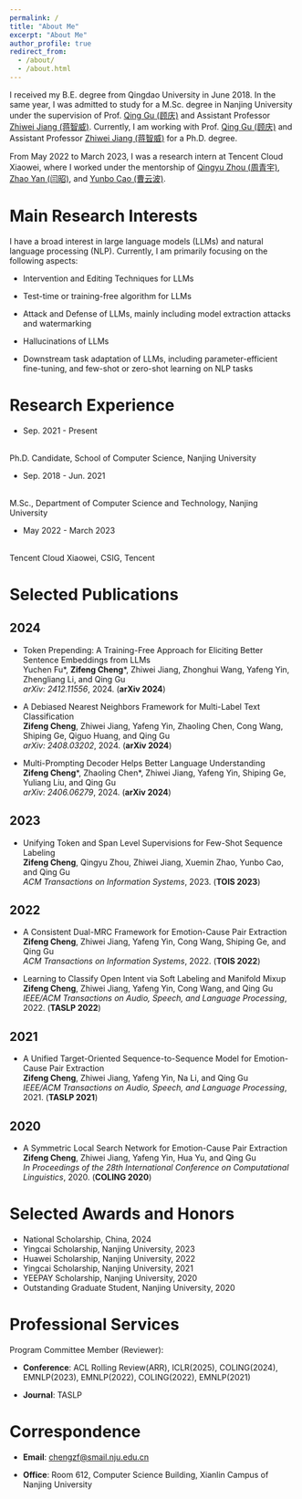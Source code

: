 ```yaml
---
permalink: /
title: "About Me"
excerpt: "About Me"
author_profile: true
redirect_from: 
  - /about/
  - /about.html
---
```

I received my B.E. degree from Qingdao University in June 2018.
In the same year, I was admitted to study for a M.Sc. degree in Nanjing University under the supervision of Prof. <a href="https://isetnju.github.io/guq/index.html" target="_black">Qing Gu (顾庆)</a> and Assistant Professor <a href="https://zhiweinju.github.io/" target="_black"> Zhiwei Jiang (蒋智威)</a>.
Currently, I am working with Prof. <a href="https://isetnju.github.io/guq/index.html" target="_black">Qing Gu (顾庆)</a> and Assistant Professor <a href="https://zhiweinju.github.io/" target="_black"> Zhiwei Jiang (蒋智威)</a> for a Ph.D. degree.

From May 2022 to March 2023, I was a research intern at Tencent Cloud Xiaowei, where I worked under the mentorship of <a href="https://www.qyzhou.com/" target="_black">Qingyu Zhou (周青宇)</a>, <a href="https://scholar.google.com/citations?hl=zh-CN&user=Z_IPFVYAAAAJ" target="_black">Zhao Yan (闫昭)</a>, and <a href="https://scholar.google.com/citations?user=nNVDLb4AAAAJ&hl=zh-CN&oi=ao" target="_black">Yunbo Cao (曹云波)</a>.
  
Main Research Interests
======

I have a broad interest in large language models (LLMs) and natural language processing (NLP). Currently, I am primarily focusing on the following aspects:

* Intervention and Editing Techniques for LLMs
  
* Test-time or training-free algorithm for LLMs

* Attack and Defense of LLMs, mainly including model extraction attacks and watermarking

* Hallucinations of LLMs

* Downstream task adaptation of LLMs, including parameter-efficient fine-tuning, and few-shot or zero-shot learning on NLP tasks

<!--My prior research experience included both emotion-cause pair extraction, open intent classification, multi-label text classification, essay scoring, and so on.-->

Research Experience
======
* Sep. 2021 - Present
<br>
Ph.D. Candidate, School of Computer Science, Nanjing University

* Sep. 2018 - Jun. 2021
<br>
M.Sc., Department of Computer Science and Technology, Nanjing University

* May 2022 - March 2023
<br>
Tencent Cloud Xiaowei, CSIG, Tencent


Selected Publications
======

## 2024
* Token Prepending: A Training-Free Approach for Eliciting Better Sentence Embeddings from LLMs
  <br> 
  Yuchen Fu*, <b>Zifeng Cheng</b>\*, Zhiwei Jiang, Zhonghui Wang, Yafeng Yin, Zhengliang Li, and Qing Gu
  <br>
  <i>arXiv: 2412.11556</i>, 2024. (<b>arXiv 2024</b>)
  
* A Debiased Nearest Neighbors Framework for Multi-Label Text Classification
  <br> 
  <b>Zifeng Cheng</b>, Zhiwei Jiang, Yafeng Yin, Zhaoling Chen, Cong Wang, Shiping Ge, Qiguo Huang, and Qing Gu
  <br>
  <i>arXiv: 2408.03202</i>, 2024. (<b>arXiv 2024</b>)

<!--
* Multi-Prompting Decoder Helps Better Language Understanding
  <br> 
  <b>Zifeng Cheng</b>\*, Zhaoling Chen*, Zhiwei Jiang, Yafeng Yin, Cong Wang, Shiping Ge, Yuliang Liu, and Qing Gu
  <br>
  <i>In Proceedings of the 2024 Conference on Empirical Methods in Natural Language Processing - Findings</i>, 2024. (<b>Findings of EMNLP 2024</b>)-->

* Multi-Prompting Decoder Helps Better Language Understanding
  <br> 
  <b>Zifeng Cheng</b>\*, Zhaoling Chen*, Zhiwei Jiang, Yafeng Yin, Shiping Ge, Yuliang Liu, and Qing Gu
  <br>
  <i>arXiv: 2406.06279</i>, 2024. (<b>arXiv 2024</b>)
  
## 2023
* Unifying Token and Span Level Supervisions for Few-Shot Sequence Labeling
  <br> 
  <b>Zifeng Cheng</b>, Qingyu Zhou, Zhiwei Jiang, Xuemin Zhao, Yunbo Cao, and Qing Gu
  <br>
  <i>ACM Transactions on Information Systems</i>, 2023. (<b>TOIS 2023</b>)

## 2022
* A Consistent Dual-MRC Framework for Emotion-Cause Pair Extraction
    <br>
    <b>Zifeng Cheng</b>, Zhiwei Jiang, Yafeng Yin, Cong Wang, Shiping Ge, and Qing Gu
    <br>
    <i>ACM Transactions on Information Systems</i>, 2022. (<b>TOIS 2022</b>)
    
* Learning to Classify Open Intent via Soft Labeling and Manifold Mixup
    <br>
    <b>Zifeng Cheng</b>, Zhiwei Jiang, Yafeng Yin, Cong Wang, and Qing Gu
    <br>
    <i>IEEE/ACM Transactions on Audio, Speech, and Language Processing</i>, 2022. (<b>TASLP 2022</b>)
    
## 2021
    
* A Unified Target-Oriented Sequence-to-Sequence Model for Emotion-Cause Pair Extraction
    <br>
    <b>Zifeng Cheng</b>, Zhiwei Jiang, Yafeng Yin, Na Li, and Qing Gu
    <br>
    <i>IEEE/ACM Transactions on Audio, Speech, and Language Processing</i>, 2021. (<b>TASLP 2021</b>)
    
## 2020

* A Symmetric Local Search Network for Emotion-Cause Pair Extraction
    <br>
    <b>Zifeng Cheng</b>, Zhiwei Jiang, Yafeng Yin, Hua Yu, and Qing Gu
    <br>
    <i>In Proceedings of the 28th International Conference on Computational Linguistics</i>, 2020. (<b>COLING 2020</b>)
    

Selected Awards and Honors
======
* National Scholarship, China, 2024
* Yingcai Scholarship, Nanjing University, 2023
* Huawei Scholarship, Nanjing University, 2022
* Yingcai Scholarship, Nanjing University, 2021
* YEEPAY Scholarship, Nanjing University, 2020
* Outstanding Graduate Student, Nanjing University, 2020

Professional Services
======
Program Committee Member (Reviewer):
<br>
* <b>Conference</b>: ACL Rolling Review(ARR), ICLR(2025), COLING(2024), EMNLP(2023), EMNLP(2022), COLING(2022), EMNLP(2021)

* <b>Journal</b>: TASLP
  
<!--
Students
======
* Shufan Yang (Ph.D., 2024-, co-supervised with Zhiwei Jiang)
* Jinwei Gan (Ph.D., 2024-, co-supervised with Qing Gu and Zhiwei Jiang)
* Changhui Sun (Master, 2024-, co-supervised with Qing Gu and Zhiwei Jiang)
* Lingyun Qian (Master, 2024-, co-supervised with Qing Gu and Zhiwei Jiang) 
-->
  
Correspondence
======
* <b>Email</b>: chengzf@smail.nju.edu.cn

* <b>Office</b>: Room 612, Computer Science Building, Xianlin Campus of Nanjing University


<script type="text/javascript" id="clustrmaps" src="//clustrmaps.com/map_v2.js?d=GHg1pDYGxLHQEcRaaGQglxub3FFRXv8tiZ-bEXMaDS4&cl=ffffff&w=a"></script>
